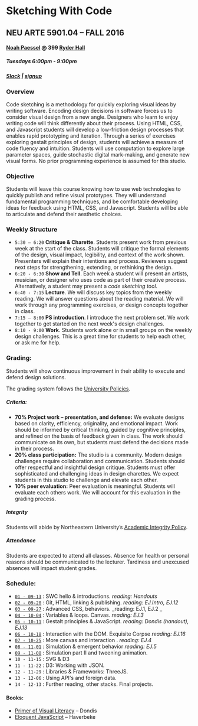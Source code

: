 # Sketching With Code
## NEU ARTE 5901.04 – FALL 2016
#### [Noah Paessel](mailto:n.paessel@neu.edu) @ 399 [Ryder Hall](https://www.northeastern.edu/campusmap/map/qad7.html)
##### Tuesdays 6:00pm - 9:00pm
##### [Slack](https://2016-swc.slack.com) | [signup](https://2016-swc.slack.com/x-76283814564-76238175267/signup)

### Overview
Code sketching is a methodology for quickly exploring visual ideas by writing software. Encoding design decisions in software forces us to consider visual design from a new angle. Designers who learn to enjoy writing code will think differently about their process. Using HTML, CSS, and Javascript students will develop a low-friction design processes that enables rapid prototyping and iteration. Through a series of exercises exploring gestalt principles of design, students will achieve a measure of code fluency and intuition. Students will use computation to explore large parameter spaces, guide stochastic digital mark-making, and generate new visual forms. No prior programming experience is assumed for this studio.

### Objective
Students will leave this course knowing how to use web technologies to quickly publish and refine visual prototypes. They will understand fundamental programming techniques, and be comfortable developing ideas for feedback using HTML, CSS, and Javascript. Students will be able to articulate and defend their aesthetic choices.

### Weekly Structure
* `5:30 – 6:20` __Critique & Charette__. Students present work from previous week at the start of the class. Students will critique the formal elements of the design, visual impact, legibility, and context of the work shown. Presenters will explain their intentions and process. Reviewers suggest next steps for strengthening, extending, or rethinking the design.
* `6:20 - 6:30` __Show and Tell__. Each week a student will present an artists, musician, or designer who uses code as part of their creative process. Alternatively, a student may present a _code sketching tool_.
* `6:40 - 7:15` __Lecture__.  We will discuss key topics from the weekly reading. We will answer questions about the reading material. We will work through any programming exercises, or design concepts together in class.
* `7:15 – 8:00` __PS introduction__. I introduce the next problem set. We work together to get started on the next week's design challenges.
* `8:10 - 9:00` __Work__. Students work alone or in small groups on the weekly design challenges. This is a great time for students to help each other, or ask me for help.

### Grading:
Students will show continuous improvement in their ability to execute and defend design solutions.

The grading system follows the [University Policies](http://www.northeastern.edu/registrar/gradingsystem.html).

##### Criteria:
* __70% Project work – presentation, and defense:__ We evaluate designs based on clarity, efficiency, originality, and emotional impact. Work should be informed by critical thinking, guided by cognitive principles, and refined on the basis of feedback given in class. The work should communicate on its own, but students must defend the decisions made in their process.
* __20% class participation:__ The studio is a community. Modern design challenges require collaboration and communication. Students should offer respectful and insightful design critique. Students must offer sophisticated and challenging ideas in design charettes. We expect students in this studio to challenge and elevate each other.
* __10% peer evaluation:__ Peer evaluation is meaningful. Students will evaluate each others work. We will account for this evaluation in the grading process.

##### Integrity
Students will abide by Northeastern University’s [Academic Integrity Policy](http://www.northeastern.edu/osccr/academicintegrity/).

##### Attendance
Students are expected to attend all classes. Absence for health or personal reasons should be communicated to the lecturer. Tardiness and unexcused absences will impact student grades.

### Schedule:
* [`01 - 09-13`](./01) : SWC hello & introductions. _reading: Handouts_
* [`02 - 09-20`](./02) : Git, HTML, linking & publishing. _reading: EJ.Intro, EJ.12_
* [`03 - 09-27`](./03) : Advanced CSS, behaviors. _reading:  EJ.1, EJ.2 _
* [`04 - 10-04`](./04) : Variables & loops. Canvas. _reading: EJ.3_
* [`05 - 10-11`](./05) : Gestalt principles & JavaScript. _reading: Dondis (handout), EJ.13_
* [`06 - 10-18`](./06) : Interaction with the DOM. Exquisite Corpse _reading: EJ.16_ 
* [`07 - 10-25`](./07) : More canvas and interaction . _reading: EJ.4_
* [`08 - 11-01`](./08) : Simulation & emergent behavior _reading: EJ.5_
* [`09 - 11-08`](./09) : Simulation part II and tweening animation. 
* `10 - 11-15` : SVG & D3 
* `11 - 11-22` : D3: Working with JSON.
* `12 - 11-29` : Libraries & Frameworks: ThreeJS.
* `13 - 12-06` : Using API's and foreign data.
* `14 - 12-13` : Further reading, other stacks. Final projects.

#### Books:
* [Primer of Visual Literacy](http://www.amazon.com/Primer-Visual-Literacy-Donis-Dondis/dp/0262540290/ref=sr_1_1?s=books&ie=UTF8&qid=1451940566&sr=1-1&keywords=primer+of+visual+literacy) – Dondis
* [Eloquent JavaScript](http://eloquentjavascript.net/) – Haverbeke

